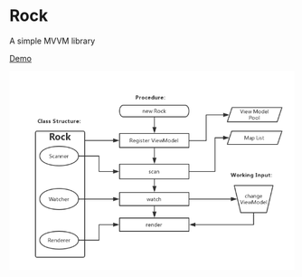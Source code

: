 # Rock
A simple MVVM library

[Demo](https://ayuan100.github.io/Rock/dist/index.html) 

![Flow Chart](flow-chart.png)


